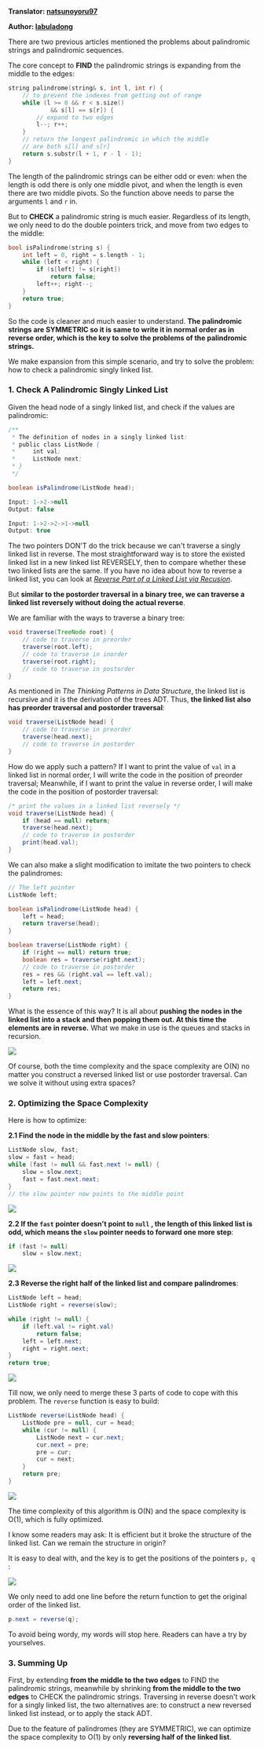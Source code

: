 **Translator: [natsunoyoru97](https://github.com/natsunoyoru97)**

**Author: [labuladong](https://github.com/labuladong)**

There are two previous articles mentioned the problems about palindromic strings and palindromic sequences.

The core concept to **FIND** the palindromic strings is expanding from the middle to the edges:

``` cpp
string palindrome(string& s, int l, int r) {
    // to prevent the indexes from getting out of range
    while (l >= 0 && r < s.size()
            && s[l] == s[r]) {
        // expand to two edges
        l--; r++;
    }
    // return the longest palindromic in which the middle
    // are both s[l] and s[r]
    return s.substr(l + 1, r - l - 1);
}
```

The length of the palindromic strings can be either odd or even: when the length is odd there is only one middle pivot, and when the length is even there are two middle pivots. So the function above needs to parse the arguments `l` and `r` in.

But to **CHECK** a palindromic string is much easier. Regardless of its length, we only need to do the double pointers trick, and move from two edges to the middle:

``` cpp
bool isPalindrome(string s) {
    int left = 0, right = s.length - 1;
    while (left < right) {
        if (s[left] != s[right])
            return false;
        left++; right--;
    }
    return true;
}
```

So the code is cleaner and much easier to understand. **The palindromic strings are SYMMETRIC so it is same to write it in normal order as in reverse order, which is the key to solve the problems of the palindromic strings.**

We make expansion from this simple scenario, and try to solve the problem: how to check a palindromic singly linked list.

### 1. Check A Palindromic Singly Linked List

Given the head node of a singly linked list, and check if the values are palindromic:

``` java
/**
 * The definition of nodes in a singly linked list:
 * public class ListNode {
 *     int val;
 *     ListNode next;
 * }
 */

boolean isPalindrome(ListNode head);

Input: 1->2->null
Output: false

Input: 1->2->2->1->null
Output: true
```

The two pointers DON'T do the trick because we can't traverse a singly linked list in reverse. The most straightforward way is to store the existed linked list in a new linked list REVERSELY, then to compare whether these two linked lists are the same. If you have no idea about how to reverse a linked list, you can look at _[Reverse Part of a Linked List via Recusion](https://github.com/labuladong/fucking-algorithm/blob/english/data_structure/reverse_part_of_a_linked_list_via_recursion.md)_.

But **similar to the postorder traversal in a binary tree, we can traverse a linked list reversely without doing the actual reverse**.

We are familiar with the ways to traverse a binary tree:

``` java
void traverse(TreeNode root) {
    // code to traverse in preorder
    traverse(root.left);
    // code to traverse in inorder
    traverse(root.right);
    // code to traverse in postorder
}
```

As mentioned in _The Thinking Patterns in Data Structure_, the linked list is recursive and it is the derivation of the trees ADT. Thus, **the linked list also has preorder traversal and postorder traversal**:

``` java
void traverse(ListNode head) {
    // code to traverse in preorder
    traverse(head.next);
    // code to traverse in postorder
}
```

How do we apply such a pattern? If I want to print the value of `val` in a linked list in normal order, I will write the code in the position of preorder traversal; Meanwhile, if I want to print the value in reverse order, I will make the code in the position of postorder traversal:

``` java
/* print the values in a linked list reversely */
void traverse(ListNode head) {
    if (head == null) return;
    traverse(head.next);
    // code to traverse in postorder
    print(head.val);
}
```

We can also make a slight modification to imitate the two pointers to check the palindromes:

``` java
// The left pointer
ListNode left;

boolean isPalindrome(ListNode head) {
    left = head;
    return traverse(head);
}

boolean traverse(ListNode right) {
    if (right == null) return true;
    boolean res = traverse(right.next);
    // code to traverse in postorder
    res = res && (right.val == left.val);
    left = left.next;
    return res;
}
```

What is the essence of this way? It is all about **pushing the nodes in the linked list into a stack and then popping them out. At this time the elements are in reverse.** What we make in use is the queues and stacks in recursion.

![](../pictures/palindromic_linkedlist/1.gif)

Of course, both the time complexity and the space complexity are O(N) no matter you construct a reversed linked list or use postorder traversal. Can we solve it without using extra spaces?

### 2. Optimizing the Space Complexity

Here is how to optimize:

**2.1 Find the node in the middle by the fast and slow pointers**:

``` java
ListNode slow, fast;
slow = fast = head;
while (fast != null && fast.next != null) {
    slow = slow.next;
    fast = fast.next.next;
}
// the slow pointer now points to the middle point
```

![](../pictures/palindromic_linkedlist/1.jpg)

**2.2 If the `fast` pointer doesn't point to `null` , the length of this linked list is odd, which means the `slow` pointer needs to forward one more step**:

``` java
if (fast != null)
    slow = slow.next;
```

![](../pictures/palindromic_linkedlist/2.jpg)

**2.3 Reverse the right half of the linked list and compare palindromes**:

``` java
ListNode left = head;
ListNode right = reverse(slow);

while (right != null) {
    if (left.val != right.val)
        return false;
    left = left.next;
    right = right.next;
}
return true;
```

![](../pictures/palindromic_linkedlist/3.jpg)

Till now, we only need to merge these 3 parts of code to cope with this problem. The `reverse` function is easy to build:

``` java
ListNode reverse(ListNode head) {
    ListNode pre = null, cur = head;
    while (cur != null) {
        ListNode next = cur.next;
        cur.next = pre;
        pre = cur;
        cur = next;
    }
    return pre;
}
```

![](../pictures/kgroup/8.gif)

The time complexity of this algorithm is O(N) and the space complexity is O(1), which is fully optimized.

I know some readers may ask: It is efficient but it broke the structure of the linked list. Can we remain the structure in origin?

It is easy to deal with, and the key is to get the positions of the pointers `p, q` :

![](../pictures/palindromic_linkedlist/4.jpg)

We only need to add one line before the return function to get the original order of the linked list.

``` java
p.next = reverse(q);
```

To avoid being wordy, my words will stop here. Readers can have a try by yourselves.

### 3. Summing Up

First, by extending **from the middle to the two edges** to FIND the palindromic strings, meanwhile by shrinking **from the middle to the two edges** to CHECK the palindromic strings. Traversing in reverse doesn't work for a singly linked list, the two alternatives are: to construct a new reversed linked list instead, or to apply the stack ADT.

Due to the feature of palindromes (they are SYMMETRIC), we can optimize the space complexity to O(1) by only **reversing half of the linked list**.
